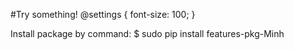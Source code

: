#Try something!
@settings {
  font-size: 100;
}

Install package by command: $ sudo pip install features-pkg-Minh
